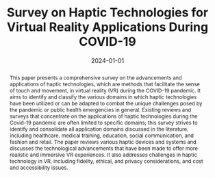 ---
title: "Survey on Haptic Technologies for Virtual Reality Applications During COVID-19"
date: 2024-01-01
link: "https://aber.apacsci.com/index.php/met/article/view/2493"
buttonText: ""
picture: ""
authors: "Emma Yann Zhang, Adrian David Cheok, Zhigeng Pan, Jun Cai, Ying Yan"
journal: "Metaverse, 5(2): 1–15"
abstract: "This paper presents a comprehensive survey on the advancements and applications of haptic technologies, which are methods that facilitate the sense of touch and movement, in virtual reality (VR) during the COVID-19 pandemic. It aims to identify and classify the various domains in which haptic technologies have been utilized or can be adapted to combat the unique challenges posed by the pandemic or public health emergencies in general. Existing reviews and surveys that concentrate on the applications of haptic technologies during the Covid-19 pandemic are often limited to specific domains; this survey strives to identify and consolidate all application domains discussed in the literature, including healthcare, medical training, education, social communication, and fashion and retail. The paper reviews various haptic devices and systems and discusses the technological advancements that have been made to offer more realistic and immersive VR experiences. It also addresses challenges in haptic technology in VR, including fidelity, ethical, and privacy considerations, and cost and accessibility issues."
doi: "https://doi.org/10.54517/m.v5i2.2493"
draft: false
---